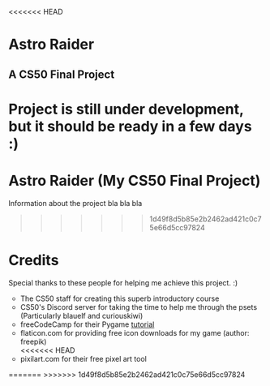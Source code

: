 <<<<<<< HEAD
# Astro Raider
## A CS50 Final Project
Project is still under development, but it should be ready in a few days :)
=======
# Astro Raider (My CS50 Final Project)
Information about the project bla bla bla
>>>>>>> 1d49f8d5b85e2b2462ad421c0c75e66d5cc97824

# Credits
Special thanks to these people for helping me achieve this project. :)
<ul type="circle">
    <li>The CS50 staff for creating this superb introductory course</li>
    <li>CS50's Discord server for taking the time to help me through the psets<br>
        (Particularly blauelf and curiouskiwi)</li>
    <li>freeCodeCamp for their Pygame <a href="https://www.youtube.com/watch?v=FfWpgLFMI7w">tutorial</a></li>
    <li>flaticon.com for providing free icon downloads for my game (author: freepik)</li>
<<<<<<< HEAD
    <li>pixilart.com for their free pixel art tool</li>
</ul>
=======
</ul>
>>>>>>> 1d49f8d5b85e2b2462ad421c0c75e66d5cc97824
